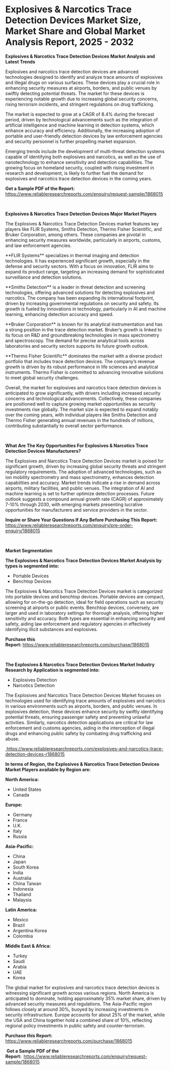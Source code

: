 <p><h1>Explosives & Narcotics Trace Detection Devices Market Size, Market Share and Global Market Analysis Report, 2025 - 2032</h1></p><p><strong>Explosives & Narcotics Trace Detection Devices Market Analysis and Latest Trends</strong></p>
<p><p>Explosives and narcotics trace detection devices are advanced technologies designed to identify and analyze trace amounts of explosives and illegal drugs on various surfaces. These devices play a crucial role in enhancing security measures at airports, borders, and public venues by swiftly detecting potential threats. The market for these devices is experiencing notable growth due to increasing global security concerns, rising terrorism incidents, and stringent regulations on drug trafficking.</p><p>The market is expected to grow at a CAGR of 8.4% during the forecast period, driven by technological advancements such as the integration of artificial intelligence and machine learning in detection systems, which enhance accuracy and efficiency. Additionally, the increasing adoption of portable and user-friendly detection devices by law enforcement agencies and security personnel is further propelling market expansion. </p><p>Emerging trends include the development of multi-threat detection systems capable of identifying both explosives and narcotics, as well as the use of nanotechnology to enhance sensitivity and detection capabilities. The growing focus on homeland security, coupled with rising investment in research and development, is likely to further fuel the demand for explosives and narcotics trace detection devices in the coming years.</p></p>
<p><strong>Get a Sample PDF of the Report:&nbsp;</strong> <a href="https://www.reliableresearchreports.com/enquiry/request-sample/1868015?utm_campaign=9&utm_medium=2&utm_source=Github&utm_content=ia&utm_term=16042025&utm_id=explosives-narcotics-trace-detection-devices">https://www.reliableresearchreports.com/enquiry/request-sample/1868015</a></p>
<p>&nbsp;</p>
<p><strong>Explosives & Narcotics Trace Detection Devices Major Market Players</strong></p>
<p><p>The Explosives & Narcotics Trace Detection Devices market features key players like FLIR Systems, Smiths Detection, Thermo Fisher Scientific, and Bruker Corporation, among others. These companies are pivotal in enhancing security measures worldwide, particularly in airports, customs, and law enforcement agencies.</p><p>**FLIR Systems** specializes in thermal imaging and detection technologies. It has experienced significant growth, especially in the defense and security sectors. With a focus on innovation, FLIR aims to expand its product range, targeting an increasing demand for sophisticated surveillance and detection solutions.</p><p>**Smiths Detection** is a leader in threat detection and screening technologies, offering advanced solutions for detecting explosives and narcotics. The company has been expanding its international footprint, driven by increasing governmental regulations on security and safety. Its growth is fueled by innovations in technology, particularly in AI and machine learning, enhancing detection accuracy and speed.</p><p>**Bruker Corporation** is known for its analytical instrumentation and has a strong position in the trace detection market. Bruker’s growth is linked to its focus on R&D and groundbreaking technologies in mass spectrometry and spectroscopy. The demand for precise analytical tools across laboratories and security sectors supports its future growth outlook.</p><p>**Thermo Fisher Scientific** dominates the market with a diverse product portfolio that includes trace detection devices. The company’s revenue growth is driven by its robust performance in life sciences and analytical instruments. Thermo Fisher is committed to advancing innovative solutions to meet global security challenges.</p><p>Overall, the market for explosives and narcotics trace detection devices is anticipated to grow significantly, with drivers including increased security concerns and technological advancements. Collectively, these companies are positioned well to capture growing market opportunities as security investments rise globally. The market size is expected to expand notably over the coming years, with individual players like Smiths Detection and Thermo Fisher generating annual revenues in the hundreds of millions, contributing substantially to overall sector performance.</p></p>
<p>&nbsp;</p>
<p><strong>What Are The Key Opportunities For Explosives & Narcotics Trace Detection Devices Manufacturers?</strong></p>
<p><p>The Explosives and Narcotics Trace Detection Devices market is poised for significant growth, driven by increasing global security threats and stringent regulatory requirements. The adoption of advanced technologies, such as ion mobility spectrometry and mass spectrometry, enhances detection capabilities and accuracy. Market trends indicate a rise in demand across airports, military facilities, and public venues. The integration of AI and machine learning is set to further optimize detection processes. Future outlook suggests a compound annual growth rate (CAGR) of approximately 7-10% through 2030, with emerging markets presenting lucrative opportunities for manufacturers and service providers in the sector.</p></p>
<p><strong>Inquire or Share Your Questions If Any Before Purchasing This Report:</strong> <a href="https://www.reliableresearchreports.com/enquiry/pre-order-enquiry/1868015?utm_campaign=9&utm_medium=2&utm_source=Github&utm_content=ia&utm_term=16042025&utm_id=explosives-narcotics-trace-detection-devices">https://www.reliableresearchreports.com/enquiry/pre-order-enquiry/1868015</a></p>
<p>&nbsp;</p>
<p><strong>Market Segmentation</strong></p>
<p><strong>The Explosives & Narcotics Trace Detection Devices Market Analysis by types is segmented into:</strong></p>
<p><ul><li>Portable Devices</li><li>Benchtop Devices</li></ul></p>
<p><p>The Explosives & Narcotics Trace Detection Devices market is categorized into portable devices and benchtop devices. Portable devices are compact, allowing for on-the-go detection, ideal for field operations such as security screening at airports or public events. Benchtop devices, conversely, are larger and used in laboratory settings for thorough analysis, offering higher sensitivity and accuracy. Both types are essential in enhancing security and safety, aiding law enforcement and regulatory agencies in effectively identifying illicit substances and explosives.</p></p>
<p><strong>Purchase this Report:&nbsp;</strong><a href="https://www.reliableresearchreports.com/purchase/1868015?utm_campaign=9&utm_medium=2&utm_source=Github&utm_content=ia&utm_term=16042025&utm_id=explosives-narcotics-trace-detection-devices">https://www.reliableresearchreports.com/purchase/1868015</a></p>
<p>&nbsp;</p>
<p><strong>The Explosives & Narcotics Trace Detection Devices Market Industry Research by Application is segmented into:</strong></p>
<p><ul><li>Explosives Detection</li><li>Narcotics Detection</li></ul></p>
<p><p>The Explosives and Narcotics Trace Detection Devices Market focuses on technologies used for identifying trace amounts of explosives and narcotics in various environments such as airports, borders, and public venues. In explosives detection, these devices enhance security by swiftly identifying potential threats, ensuring passenger safety and preventing unlawful activities. Similarly, narcotics detection applications are critical for law enforcement and customs agencies, aiding in the interception of illegal drugs and enhancing public safety by combating drug trafficking and abuse.</p></p>
<p><a href="https://www.reliableresearchreports.com/explosives-and-narcotics-trace-detection-devices-r1868015?utm_campaign=9&utm_medium=2&utm_source=Github&utm_content=ia&utm_term=16042025&utm_id=explosives-narcotics-trace-detection-devices">&nbsp;https://www.reliableresearchreports.com/explosives-and-narcotics-trace-detection-devices-r1868015</a></p>
<p><strong>In terms of Region, the Explosives & Narcotics Trace Detection Devices Market Players available by Region are:</strong></p>
<p>
    <p> <strong> North America: </strong>
        <ul>
            <li>United States</li>
            <li>Canada</li>
        </ul>
        </p> 
    <p> <strong> Europe: </strong>
        <ul>
            <li>Germany</li>
            <li>France</li>
            <li>U.K.</li>
            <li>Italy</li>
            <li>Russia</li>
        </ul>
        </p> 
    <p> <strong> Asia-Pacific: </strong>
        <ul>
            <li>China</li>
            <li>Japan</li>
            <li>South Korea</li>
            <li>India</li>
            <li>Australia</li>
            <li>China Taiwan</li>
            <li>Indonesia</li>
            <li>Thailand</li>
            <li>Malaysia</li>
        </ul>
        </p> 
    <p> <strong> Latin America: </strong>
        <ul>
            <li>Mexico</li>
            <li>Brazil</li>
            <li>Argentina Korea</li>
            <li>Colombia</li>
        </ul>
        </p> 
    <p> <strong> Middle East & Africa: </strong>
        <ul>
            <li>Turkey</li>
            <li>Saudi</li>
            <li>Arabia</li>
            <li>UAE</li>
            <li>Korea</li>
        </ul>
    </p>
    </p>
<p><p>The global market for explosives and narcotics trace detection devices is witnessing significant growth across various regions. North America is anticipated to dominate, holding approximately 35% market share, driven by advanced security measures and regulations. The Asia-Pacific region follows closely at around 30%, buoyed by increasing investments in security infrastructure. Europe accounts for about 25% of the market, while the USA and China together hold a combined share of 10%, reflecting regional policy investments in public safety and counter-terrorism.</p></p>
<p><strong>Purchase this Report: </strong><a href="https://www.reliableresearchreports.com/purchase/1868015?utm_campaign=9&utm_medium=2&utm_source=Github&utm_content=ia&utm_term=16042025&utm_id=explosives-narcotics-trace-detection-devices">https://www.reliableresearchreports.com/purchase/1868015</a></p>
<p>&nbsp;<strong>Get a Sample PDF of the Report:&nbsp;&nbsp;</strong><a href="https://www.reliableresearchreports.com/enquiry/request-sample/1868015?utm_campaign=9&utm_medium=2&utm_source=Github&utm_content=ia&utm_term=16042025&utm_id=explosives-narcotics-trace-detection-devices">https://www.reliableresearchreports.com/enquiry/request-sample/1868015</a></p>
<p><strong></strong></p>
<p><p></p><p></p><p></p></p>